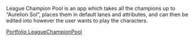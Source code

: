 League Champion Pool is an app which takes all the champions up to “Aurelion Sol”, places them in default lanes and attributes, and can then be edited into however the user wants to play the characters.

[Portfolio LeagueChampionPool](https://yuchingho.com/league-champion-pool/)
